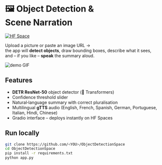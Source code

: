 # 🖼️ Object Detection & Scene Narration

[![HF Space](https://img.shields.io/badge/%F0%9F%A4%97%20View‑on‑HuggingFace-Spaces-blue)](https://huggingface.co/spaces/<YOUR_USER>/<YOUR_SPACE>)

Upload a picture or paste an image URL →  
the app will **detect objects**, draw bounding boxes, describe what it sees, and – if you like – **speak** the summary aloud.

![demo GIF](assets/demo.gif)

## Features

* **DETR ResNet‑50** object detector (🤗 Transformers)  
* Confidence threshold slider  
* Natural‑language summary with correct pluralisation  
* Multilingual **gTTS** audio (English, French, Spanish, German, Portuguese, Italian, Hindi, Chinese)  
* Gradio interface – deploys instantly on HF Spaces  

## Run locally

```bash
git clone https://github.com/<YOU>/ObjectDetectionSpace
cd ObjectDetectionSpace
pip install -r requirements.txt
python app.py
